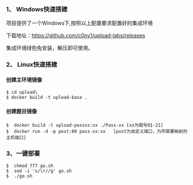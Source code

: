 ### 1、 Windows快速搭建

项目提供了一个Windows下,按照以上配置要求配置好的集成环境

下载地址：https://github.com/c0ny1/upload-labs/releases

集成环境绿色免安装，解压即可使用。

### 2、 Linux快速搭建

#### 创建主环境镜像

```
$ cd upload\
$ docker build -t upload-base .
```

#### 创建题目镜像

```
$  docker build -t upload-passxx:xx ./Pass-xx [xx为题号01-21]
$  docker run -d -p post:80 pass-xx:xx   [post为自定义端口，为所需要映射的主机端口]
```

### 3、一键部署

```
$  chmod 777 go.sh
$  sed -i 's/\r//g' go.sh
$  ./go.sh
```

